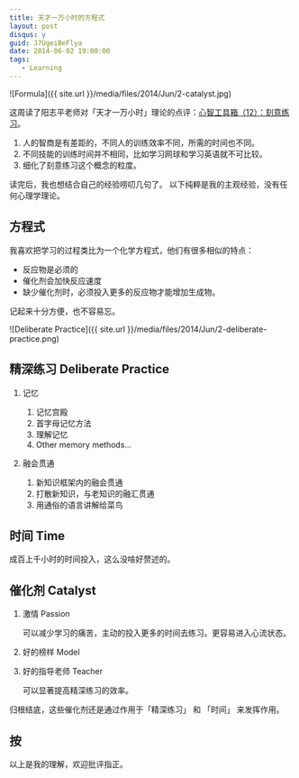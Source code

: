 ```yaml
---
title: 天才一万小时的方程式
layout: post
disqus: y
guid: J7UgeiBeFlya
date: 2014-06-02 19:00:00
tags:
   - Learning
---
```


![Formula]({{ site.url }}/media/files/2014/Jun/2-catalyst.jpg)

这周读了阳志平老师对「天才一万小时」理论的点评：[心智工具箱（12）：刻意练习](http://www.douban.com/note/260623954)。

1. 人的智商是有差距的，不同人的训练效率不同，所需的时间也不同。
2. 不同技能的训练时间并不相同，比如学习网球和学习英语就不可比较。
3. 细化了刻意练习这个概念的粒度。

读完后，我也想结合自己的经验唠叨几句了。 以下纯粹是我的主观经验，没有任何心理学理论。

## 方程式

我喜欢把学习的过程类比为一个化学方程式，他们有很多相似的特点：

* 反应物是必须的
* 催化剂会加快反应速度
* 缺少催化剂时，必须投入更多的反应物才能增加生成物。

记起来十分方便，也不容易忘。

![Deliberate Practice]({{ site.url }}/media/files/2014/Jun/2-deliberate-practice.png)

## 精深练习 Deliberate Practice

1. 记忆

    1. 记忆宫殿
    2. 首字母记忆方法
    3. 理解记忆
    4. Other memory methods...

2. 融会贯通

    1. 新知识框架内的融会贯通
    2. 打散新知识，与老知识的融汇贯通
    3. 用通俗的语言讲解给菜鸟

## 时间 Time

成百上千小时的时间投入，这么没啥好赘述的。

## 催化剂 Catalyst

1. 激情 Passion

    可以减少学习的痛苦，主动的投入更多的时间去练习。更容易进入心流状态。

2. 好的榜样 Model

3. 好的指导老师 Teacher

    可以显著提高精深练习的效率。


归根结底，这些催化剂还是通过作用于「精深练习」 和 「时间」 来发挥作用。


## 按

以上是我的理解，欢迎批评指正。
